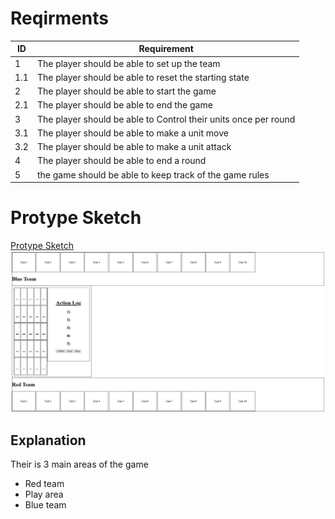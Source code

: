 # Reqirments
| ID  | Requirement |
| ------------- | ------------- |
| 1  | The player should be able to set up the team |
| 1.1| The player should be able to reset the starting state|
| 2  | The player should be able to start the game  |
| 2.1| The player should be able to end the game  |
| 3  | The player should be able to Control their units once per round|
| 3.1  | The player should be able to make a unit move|
| 3.2  | The player should be able to make a unit attack|
| 4 | The player should be able to end a round|
| 5 | the game should be able to keep track of the game rules|

# Protype Sketch
[Protype Sketch](../Protype/protype.html)
![](https://github.com/WDCaldwell/Strategy-Game-For-SENIOR-PROJECT/blob/457ea2edb0308d056253b88b6e96743052311316/Protype/Protype%20Sketch.png)

## Explanation
Their is 3 main areas of the game
+ Red team
+ Play area
+ Blue team
